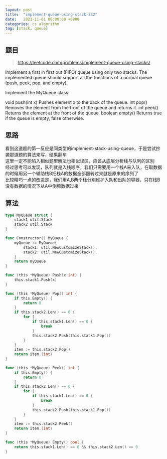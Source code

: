 ```yaml
---
layout: post
title:  "implement-queue-using-stack-232"
date:   2021-11-01 00:00:00 +0800
categories: cs algorithm
tag: [stack, queue]
---
```


## 题目

> https://leetcode.com/problems/implement-queue-using-stacks/

Implement a first in first out (FIFO) queue using only two stacks. The implemented queue should support all the functions of a normal queue (push, peek, pop, and empty).

Implement the MyQueue class:

void push(int x) Pushes element x to the back of the queue.
int pop() Removes the element from the front of the queue and returns it.
int peek() Returns the element at the front of the queue.
boolean empty() Returns true if the queue is empty, false otherwise.

## 思路

看到这道题的第一反应是同类型的implement-stack-using-queue，于是尝试抄袭那道题的算法来写，结果翻车  
这里一定不能陷入相似题型解法也相似误区，应该从底层分析栈与队列的区别  
经过思考可以发现，队列就是入栈顺序，我们只需要用一个栈A来入队，在取数据的时候用另一个辅助栈B把栈A的数据全部翻转过来就是原来的序列了  
比较精巧一点的改进是，我们用A,B两个栈分别维护入队和出队的容器，只在栈B没有数据的情况下从A中倒腾数据过来  

## 算法

```go
type MyQueue struct {
	stack1 util.Stack
	stack2 util.Stack
}

func Constructor() MyQueue {
	myQueue := MyQueue{
		stack1: util.NewCustomizeStack(),
		stack2: util.NewCustomizeStack(),
	}
	return myQueue
}

func (this *MyQueue) Push(x int) {
	this.stack1.Push(x)
}

func (this *MyQueue) Pop() int {
	if this.Empty() {
		return 0
	}
	if this.stack2.Len() == 0 {
		for {
			if this.stack1.Len() == 0 {
				break
			}
			this.stack2.Push(this.stack1.Pop())
		}
	}
	item := this.stack2.Pop()
	return item.(int)
}

func (this *MyQueue) Peek() int {
	if this.Empty() {
		return 0
	}
	if this.stack2.Len() == 0 {
		for {
			if this.stack1.Len() == 0 {
				break
			}
			this.stack2.Push(this.stack1.Pop())
		}
	}
	item := this.stack2.Peek()
	return item.(int)
}

func (this *MyQueue) Empty() bool {
	return this.stack1.Len() == 0 && this.stack2.Len() == 0
}
```